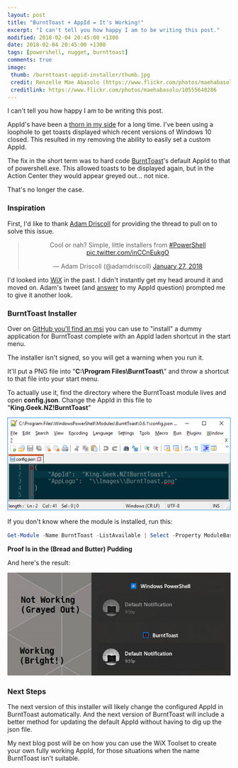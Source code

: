 ```yaml
---
layout: post
title: "BurntToast + AppId = It's Working!"
excerpt: "I can't tell you how happy I am to be writing this post."
modified: 2018-02-04 20:45:00 +1300
date: 2018-02-04 20:45:00 +1300
tags: [powershell, nugget, burnttoast]
comments: true
image:
 thumb: /burnttoast-appid-installer/thumb.jpg
 credit: Renzelle Mae Abasolo (https://www.flickr.com/photos/maehabasolo/)
 creditlink: https://www.flickr.com/photos/maehabasolo/10555648286
---
```


I can't tell you how happy I am to be writing this post.

AppId's have been a [thorn in my
side](https://king.geek.nz/2017/10/09/burnttoast-no-appid/) for a long time. I've
been using a loophole to get toasts displayed which recent versions of Windows
10 closed. This resulted in my removing the ability to easily set a custom AppId.

The fix in the short term was to hard code
[BurntToast](https://www.powershellgallery.com/packages/BurntToast)'s default
AppId to that of powershell.exe. This allowed toasts to be displayed again, but
in the Action Center they would appear greyed out… not nice.

That's no longer the case.

### Inspiration

First, I'd like to thank [Adam Driscoll](https://twitter.com/adamdriscoll) for
providing the thread to pull on to solve this issue.

<center><blockquote class="twitter-tweet" data-lang="en"><p lang="en" dir="ltr">Cool or nah? Simple, little installers from <a href="https://twitter.com/hashtag/PowerShell?src=hash&amp;ref_src=twsrc%5Etfw">#PowerShell</a> <a href="https://t.co/inCCnEukgO">pic.twitter.com/inCCnEukgO</a></p>&mdash; Adam Driscoll (@adamdriscoll) <a href="https://twitter.com/adamdriscoll/status/957059357694414848?ref_src=twsrc%5Etfw">January 27, 2018</a></blockquote>
<script async src="https://platform.twitter.com/widgets.js" charset="utf-8"></script></center>

I'd looked into [WiX](http://wixtoolset.org/) in the past. I didn't instantly
get my head around it and moved on. Adam's tweet (and
[answer](https://twitter.com/adamdriscoll/status/957251989259374592) to my AppId
question) prompted me to give it another look.

### BurntToast Installer

Over on [GitHub you'll find an
msi](https://github.com/Windos/BurntToast/releases/tag/v0.0.1) you can use to
"install" a dummy application for BurntToast complete with an AppId laden
shortcut in the start menu.

The installer isn't signed, so you will get a warning when you run it.

It'll put a PNG file into "**C:\\Program Files\\BurntToast\\**" and throw a
shortcut to that file into your start menu.

To actually use it, find the directory where the BurntToast module lives and
open **config.json**. Change the AppId in this file to
"**King.Geek.NZ!BurntToast**"

![Changing config.json](/images/burnttoast-appid-installer/config.png)

If you don't know where the module is installed, run this:

```powershell
Get-Module -Name BurntToast -ListAvailable | Select -Property ModuleBase
```

**Proof Is in the (Bread and Butter) Pudding**

And here's the result:

![Toast Proof](/images/burnttoast-appid-installer/proof.jpg)

### Next Steps

The next version of this installer will likely change the configured AppId in
BurntToast automatically. And the next version of BurntToast will include a
better method for updating the default AppId without having to dig up the json
file.

My next blog post will be on how you can use the WiX Toolset to create your own
fully working AppId, for those situations when the name BurntToast isn't
suitable.
